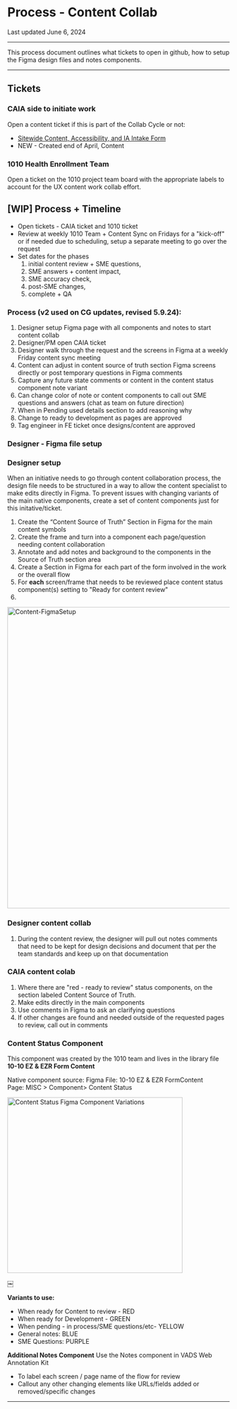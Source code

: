 
# Process - Content Collab

Last updated June 6, 2024

----


This process document outlines what tickets to open in github, how to setup the Figma design files and notes components.

---- 


## Tickets  

### CAIA side to initiate work
Open a content ticket if this is part of the Collab Cycle or not:
- [Sitewide Content, Accessibility, and IA Intake Form](https://github.com/department-of-veterans-affairs/va.gov-team/issues/new?assignees=strelichl%2Ccoforma-terry&labels=sitewide+CAIA%2C+sitewide+content-product+support&projects=&template=sitewide-CAIA-intake-form.md&title=%5BCAIA+Intake%5D+%3CTeam+Name%3E%3A+%3CInitiative+Name%3E)
- NEW - Created end of April, Content

### 1010 Health Enrollment Team
Open a ticket on the 1010 project team board with the appropriate labels to account for the UX content work collab effort.



## [WIP] Process + Timeline 


- Open tickets - CAIA ticket and 1010 ticket
- Review at weekly 1010 Team + Content Sync on Fridays for a "kick-off" or if needed due to scheduling, setup a separate meeting to go over the request
- Set dates for the phases
  1. initial content review + SME questions,
  2. SME answers + content impact,
  3. SME accuracy check,
  4. post-SME changes,
  5. complete + QA



### Process (v2 used on CG updates, revised 5.9.24): 

1. Designer setup Figma page with all components and notes to start content collab 
2. Designer/PM open CAIA ticket 
3. Designer walk through the request and the screens in Figma at a weekly Friday content sync meeting 
4. Content can adjust in content source of truth section Figma screens directly or post temporary questions in Figma comments
5. Capture any future state comments or content in the content status component note variant
6. Can change color of note or content components to call out SME questions and answers (chat as team on future direction)
7. When in Pending used details section to add reasoning why
8. Change to ready to development as pages are approved
9. Tag engineer in FE ticket once designs/content are approved




### Designer - Figma file setup

### Designer setup 
When an initiative needs to go through content collaboration process, the design file needs to be structured in a way to allow the content specialist to make edits directly in Figma. To prevent issues with changing variants of the main native components, create a set of content components just for this initative/ticket. 

1. Create the “Content Source of Truth” Section in Figma for the main content symbols
2. Create the frame and turn into a component each page/question needing content collaboration
3. Annotate and add notes and background to the components in the Source of Truth section area
5. Create a Section in Figma for each part of the form involved in the work or the overall flow
6. For **each** screen/frame that needs to be reviewed place content status component(s) setting to "Ready for content review"
7. 
<img width="681" alt="Content-FigmaSetup" src="https://github.com/department-of-veterans-affairs/va.gov-team/assets/98367393/09d6c92e-e9f0-4087-bc8a-65bd75673e00">

### Designer content collab
1. During the content review, the designer will pull out notes comments that need to be kept for design decisions and document that per the team standards and keep up on that documentation

### CAIA content colab

1. Where there are "red - ready to review" status components, on the section labeled Content Source of Truth.
2. Make edits directly in the main components
3. Use comments in Figma to ask an clarifying questions
4. If other changes are found and needed outside of the requested pages to review, call out in comments


### Content Status Component
This component was created by the 1010 team and lives in the library file **10-10 EZ & EZR Form Content**

Native component source: 
Figma File: 10-10 EZ & EZR FormContent  
Page: MISC > 
Component> Content Status


<img width="397" alt="Content Status Figma Component Variations" src="https://github.com/department-of-veterans-affairs/va.gov-team/assets/98367393/ad0a1b49-b530-4d89-9442-59bddcdcc5da">

￼

**Variants to use:**
- When ready for Content to review - RED
- When ready for Development - GREEN
- When pending - in process/SME questions/etc- YELLOW
- General notes: BLUE
- SME Questions: PURPLE

**Additional Notes Component**
Use the Notes component in VADS Web Annotation Kit 
- To label each screen / page name of the flow for review
- Callout any other changing elements like URLs/fields added or removed/specific changes





----



